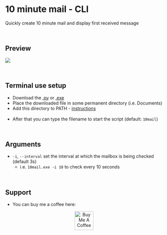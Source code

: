 # 10 minute mail - CLI
Quickly create 10 minute mail and display first received message

<br>

## Preview
<p align="">
  <img width="auto" height="auto" src="https://user-images.githubusercontent.com/25122875/155861475-0bf10bdd-47bb-4214-aa81-b7f945357e6e.png">
</p>

<br>

## Terminal use setup
- Download the [.py](https://github.com/macie-k/10minutemail-cli/archive/refs/heads/main.zip) or [.exe](https://bit.ly/3sp6eOo)
- Place the downloaded file in some permanent directory (i.e. Documents)
- Add this directory to PATH - [instructions](https://gist.github.com/nex3/c395b2f8fd4b02068be37c961301caa7)<br><br>
- After that you can type the filename to start the script (default: `10mail`)

<br>

## Arguments
- `-i`, `--interval` set the interval at which the mailbox is being checked (default 3s)
  - i.e. `10mail.exe -i 10` to check every 10 seconds

<br>  

## Support
- You can buy me a coffee here: 
<p align="center">
  <a href="http://bit.ly/BuyMeACoffee-GitHub" target="_blank">
    <img src="https://cdn.buymeacoffee.com/buttons/v2/default-yellow.png" alt="Buy Me A Coffee" height="60px">
  </a>  
</p>
